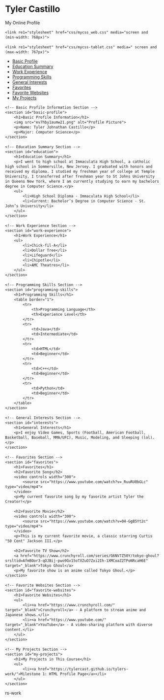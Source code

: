 # Tyler Castillo
<html lang="en">
<head>
    <meta charset="UTF-8">
    <meta name="viewport" content="width=device-width, initial-scale=1.0">
    My Online Profile
    
    <link re1="stylesheet" href="css/mycss_web.css" media="screen and (min-width: 768px)">
    
    <link re1="stylesheet" href="css/mycss-tablet.css" media=" screen and (max-width: 767px)">
</head>
<body>
    <!-- Menu Section -->
    <nav>
        <ul>
            <li><a href="#basic-profile">Basic Profile</a></li>
            <li><a href="#education">Education Summary</a></li>
            <li><a href="#work-experience">Work Experience</a></li>
            <li><a href="#programming-skills">Programming Skills</a></li>
            <li><a href="#interests">General Interests</a></li>
            <li><a href="#favorites">Favorites</a></li>
            <li><a href="#favorite-websites">Favorite Websites</a></li>
            <li><a href="#my-projects">My Projects</a></li>
        </ul>
    </nav>

    <!-- Basic Profile Information Section -->
    <section id="basic-profile">
        <h1>Basic Profile Information</h1>
        <img src="ev7hby1aumw21.png" alt="Profile Picture">
        <p>Name: Tyler Johnathan Castillo</p>
        <p>Major: Computer Science</p>
    </section>

    <!-- Education Summary Section -->
    <section id="education">
        <h1>Education Summary</h1>
        <p>I went to high school at Immaculata High School, a catholic high school in Sommerville, New Jersey. I graduated with honors and received my diploma. I studied my freshman year of college at Temple University, I transferred after freshman year to St Johns University in Queens New York, where I am currently studying to earn my bachelors degree in Computer Science.</p>
        <ul>
            <li>High School Diploma - Immaculata High School</li>
            <li>Current: Bachelor’s Degree in Computer Science - St. John’s University</li>
        </ul>
    </section>

    <!-- Work Experience Section -->
    <section id="work-experience">
        <h1>Work Experience</h1>
        <ul>
            <li>Chick-fil-A</li>
            <li>Dollar Tree</li>
            <li>Lifeguard</li>
            <li>Chipotle</li>
            <li>AMC Theatres</li>
        </ul>
    </section>

    <!-- Programming Skills Section -->
    <section id="programming-skills">
        <h1>Programming Skills</h1>
        <table border="1">
            <tr>
                <th>Programming Language</th>
                <th>Experience Level</th>
            </tr>
            <tr>
                <td>Java</td>
                <td>Intermediate</td>
            </tr>
            <tr>
                <td>HTML</td>
                <td>Beginner</td>
            </tr>
            <tr>
                <td>C++</td>
                <td>Beginner</td>
            </tr>
            <tr>
                <td>Python</td>
                <td>Beginner</td>
            </tr>
        </table>
    </section>

    <!-- General Interests Section -->
    <section id="interests">
        <h1>General Interests</h1>
        <p>I enjoy Video Games, Sports (Football, American Football, Basketball, Baseball, MMA/UFC), Music, Modeling, and Sleeping (lol).</p>
    </section>

    <!-- Favorites Section -->
    <section id="favorites">
        <h1>Favorites</h1>
        <h2>Favorite Song</h2>
        <video controls width="300">
            <source src="https://www.youtube.com/watch?v=_RuuRU0bGLc" type="video/mp4">
        </video>
        <p>My current favorite song by my favorite artist Tyler the Creator!</p>

        <h2>Favorite Movie</h2>
        <video controls width="300">
            <source src="https://www.youtube.com/watch?v=04-GgB5Yt2c" type="video/mp4">
        </video>
        <p>This is my current favorite movie, a classic starring Curtis "50 Cent" Jackson III.</p>

        <h2>Favorite TV Show</h2>
        <a href="https://www.crunchyroll.com/series/G6NV7Z50Y/tokyo-ghoul?srsltid=AfmBOor3-qOJBij-pwo9Gv15oTXZuO7Zxi2Ih-1XMCoaZ2TPoNRcaH6E" target="_blank">Tokyo Ghoul</a>
        <p>My favorite show is an anime called Tokyo Ghoul.</p>
    </section>

    <!-- Favorite Websites Section -->
    <section id="favorite-websites">
        <h1>Favorite Websites</h1>
        <ul>
            <li><a href="https://www.crunchyroll.com/" target="_blank">Crunchyroll</a> - A platform to stream anime and Japanese shows.</li>
            <li><a href="https://www.youtube.com/" target="_blank">YouTube</a> - A video-sharing platform with diverse content.</li>
        </ul>
    </section>

    <!-- My Projects Section -->
    <section id="my-projects">
        <h1>My Projects in This Course</h1>
        <ul>
            <li><a href="https://tylercast.github.io/tylers-work/">Milestone 1: HTML Profile Page</a></li>
        </ul>
    </section>
</body>
</html>
rs-work


